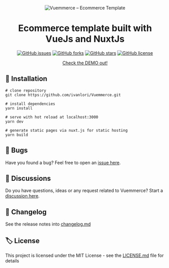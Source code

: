 <p align="center">
  <img
    src="https://raw.githubusercontent.com/ivanlori/Vuemmerce/master/media/Vuemmerce-logo.jpg"
    alt="Vuemmerce – Ecommerce Template"
  />
</p>
<h1 align="center">
  Ecommerce template built with VueJs and NuxtJs
</h1>
<p align="center">
<a href="https://github.com/ivanlori/Vuemmerce/issues"><img alt="GitHub issues" src="https://img.shields.io/github/issues/ivanlori/Vuemmerce"></a>
<a href="https://github.com/ivanlori/Vuemmerce/network"><img alt="GitHub forks" src="https://img.shields.io/github/forks/ivanlori/Vuemmerce"></a>
<a href="https://github.com/ivanlori/Vuemmerce/stargazers"><img alt="GitHub stars" src="https://img.shields.io/github/stars/ivanlori/Vuemmerce"></a>
<a href="https://github.com/ivanlori/Vuemmerce/blob/master/LICENSE"><img alt="GitHub license" src="https://img.shields.io/github/license/ivanlori/Vuemmerce"></a>
</p>

<p align="center">
  <a href="https://ivanlori.github.io/Vuemmerce">Check the DEMO out!</a>
</p>

## 🚀 Installation

```
# clone repository
git clone https://github.com/ivanlori/Vuemmerce.git

# install dependencies
yarn install

# serve with hot reload at localhost:3000
yarn dev

# generate static pages via nuxt.js for static hosting
yarn build
```

## 🐛 Bugs

Have you found a bug? Feel free to open an <a href="https://github.com/ivanlori/Vuemmerce/issues/new?assignees=&labels=&template=bug_report.md&title=">issue here</a>.

## 🙋 Discussions
Do you have questions, ideas or any request related to Vuemmerce? Start a <a href="https://github.com/ivanlori/Vuemmerce/discussions">discussion here</a>.

## 📌 Changelog

See the release notes into [changelog.md](changelog.md)

## 🏷️ License

This project is licensed under the MIT License - see the [LICENSE.md](LICENSE.md) file for details

